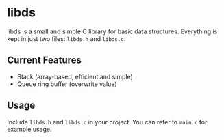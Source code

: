 # libds

libds is a small and simple C library for basic data structures.
Everything is kept in just two files: `libds.h` and `libds.c`.

## Current Features

- Stack (array-based, efficient and simple)
- Queue ring buffer (overwrite value)

## Usage

Include `libds.h` and `libds.c` in your project.
You can refer to `main.c` for example usage.

